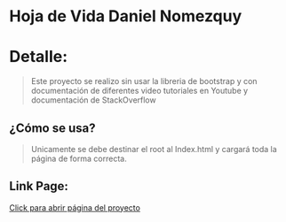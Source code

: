 # Hoja de Vida Daniel Nomezquy


# Detalle: 
> Este proyecto se realizo sin usar la libreria de bootstrap y con documentación de diferentes video tutoriales en Youtube y documentación de StackOverflow


## ¿Cómo se usa?
> Unicamente se debe destinar el root al Index.html y cargará toda la página de forma correcta.

## Link Page: 

[Click para abrir página del proyecto](https://nomezquy.github.io/)

